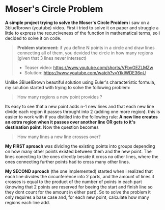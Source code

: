 # Moser's Circle Problem 

**A simple project trying to solve the Moser's Circle Problem** i saw on a 3blue1brown (youtube) video. First i tried to solve it on paper and struggle a little to express the recurciveness of the function in mathematical terms, so i decided to solve it on code.

> **Problem statement:** if you define N points in a circle and draw lines connecting all of them, you devided the circle in how many regions (given that 3 lines never intersect)
> * Teaser video: https://www.youtube.com/shorts/VFbyGEZLMZw
> * Solution: https://www.youtube.com/watch?v=YtkIWDE36qU

Unlike 3Blue1Brown beautiful solution using Euler's characteristic formula, my solution started with trying to solve the following problem: 
>How many regions a new point provides ?

Its easy to see that a new point adds n-1 new lines and that each new line divide each region it passes throught into 2 (adding one more region). this is easier to work with if you distiled into the following rule: **A new line creates an extra region when it passes over another line OR gets to it's destination point**.
Now the question becomes
>How many lines a new line crosses over?

**My FIRST aproach** was dividing the existing points into groups depending on how many other points existed between them and the new point. The lines conecting to the ones directly beside it cross no other lines, where the ones connecting further points had to cross many other lines. 

**My SECOND aproach** (the one implemented) started when i realized that each line divides the circunference into 2 parts, and the amount of lines it crosses is equal to the product of the number of points in each part (knowing that 2 points are reserved for beeing the start and finish line so they dont count for the amount in either part). So to solve the problem it only requires a base case and, for each new point, calculate how many regions each line add.
